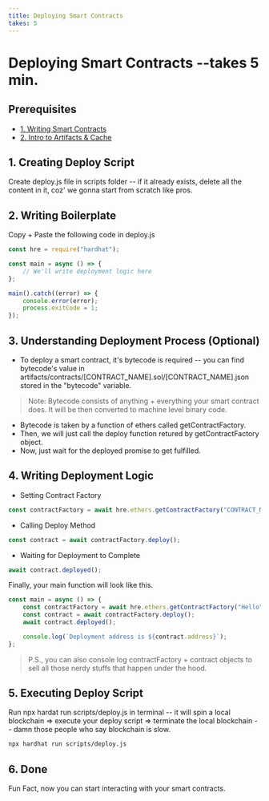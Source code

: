 ```yaml
---
title: Deploying Smart Contracts
takes: 5
---
```


# Deploying Smart Contracts --takes 5 min.

## Prerequisites

-   [1. Writing Smart Contracts](./2_writing_smart_contracts.md)
-   [2. Intro to Artifacts & Cache](./3_intro_to_artifacts_and_cache.md)

## 1. Creating Deploy Script

Create deploy.js file in scripts folder -- if it already exists, delete all the content in it,
coz' we gonna start from scratch like pros.

## 2. Writing Boilerplate

Copy + Paste the following code in deploy.js

```js
const hre = require("hardhat");

const main = async () => {
	// We'll write deployment logic here
};

main().catch((error) => {
	console.error(error);
	process.exitCode = 1;
});
```

## 3. Understanding Deployment Process (Optional)

-   To deploy a smart contract, it's bytecode is required -- you can find bytecode's value in artifacts/contracts/[CONTRACT_NAME].sol/[CONTRACT_NAME].json stored in the "bytecode" variable.

> Note: Bytecode consists of anything + everything your smart contract does. It will be then converted to machine level binary code.

-   Bytecode is taken by a function of ethers called getContractFactory.
-   Then, we will just call the deploy function retured by getContractFactory object.
-   Now, just wait for the deployed promise to get fulfilled.

## 4. Writing Deployment Logic

-   Setting Contract Factory

```js
const contractFactory = await hre.ethers.getContractFactory("CONTRACT_NAME");
```

-   Calling Deploy Method

```js
const contract = await contractFactory.deploy();
```

-   Waiting for Deployment to Complete

```js
await contract.deployed();
```

Finally, your main function will look like this.

```js
const main = async () => {
	const contractFactory = await hre.ethers.getContractFactory("Hello");
	const contract = await contractFactory.deploy();
	await contract.deployed();

	console.log(`Deployment address is ${contract.address}`);
};
```

> P.S., you can also console log contractFactory + contract objects to sell all those nerdy stuffs that happen under the hood.

## 5. Executing Deploy Script

Run npx hardat run scripts/deploy.js in terminal -- it will spin a local blockchain => execute your deploy script =>
terminate the local blockchain -- damn those people who say blockchain is slow.

```bash
npx hardhat run scripts/deploy.js
```

## 6. Done

Fun Fact, now you can start interacting with your smart contracts.
